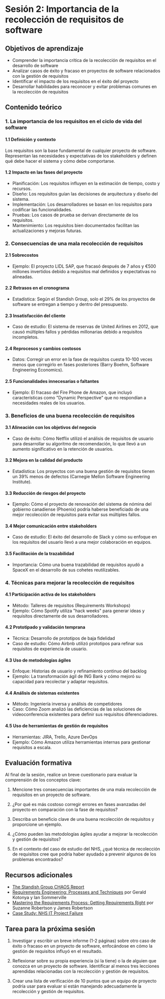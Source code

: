 # Sesión 2: Importancia de la recolección de requisitos de software

## Objetivos de aprendizaje
- Comprender la importancia crítica de la recolección de requisitos en el desarrollo de software
- Analizar casos de éxito y fracaso en proyectos de software relacionados con la gestión de requisitos
- Identificar el impacto de los requisitos en el éxito del proyecto
- Desarrollar habilidades para reconocer y evitar problemas comunes en la recolección de requisitos

## Contenido teórico

### 1. La importancia de los requisitos en el ciclo de vida del software

#### 1.1 Definición y contexto
Los requisitos son la base fundamental de cualquier proyecto de software. Representan las necesidades y expectativas de los stakeholders y definen qué debe hacer el sistema y cómo debe comportarse.

#### 1.2 Impacto en las fases del proyecto
- Planificación: Los requisitos influyen en la estimación de tiempo, costo y recursos.
- Diseño: Los requisitos guían las decisiones de arquitectura y diseño del sistema.
- Implementación: Los desarrolladores se basan en los requisitos para codificar las funcionalidades.
- Pruebas: Los casos de prueba se derivan directamente de los requisitos.
- Mantenimiento: Los requisitos bien documentados facilitan las actualizaciones y mejoras futuras.

### 2. Consecuencias de una mala recolección de requisitos

#### 2.1 Sobrecostos
- Ejemplo: El proyecto LIDL SAP, que fracasó después de 7 años y €500 millones invertidos debido a requisitos mal definidos y expectativas no alineadas.

#### 2.2 Retrasos en el cronograma
- Estadística: Según el Standish Group, solo el 29% de los proyectos de software se entregan a tiempo y dentro del presupuesto.

#### 2.3 Insatisfacción del cliente
- Caso de estudio: El sistema de reservas de United Airlines en 2012, que causó múltiples fallos y pérdidas millonarias debido a requisitos incompletos.

#### 2.4 Reprocesos y cambios costosos
- Datos: Corregir un error en la fase de requisitos cuesta 10-100 veces menos que corregirlo en fases posteriores (Barry Boehm, Software Engineering Economics).

#### 2.5 Funcionalidades innecesarias o faltantes
- Ejemplo: El fracaso del Fire Phone de Amazon, que incluyó características como "Dynamic Perspective" que no respondían a necesidades reales de los usuarios.

### 3. Beneficios de una buena recolección de requisitos

#### 3.1 Alineación con los objetivos del negocio
- Caso de éxito: Cómo Netflix utilizó el análisis de requisitos de usuario para desarrollar su algoritmo de recomendación, lo que llevó a un aumento significativo en la retención de usuarios.

#### 3.2 Mejora en la calidad del producto
- Estadística: Los proyectos con una buena gestión de requisitos tienen un 39% menos de defectos (Carnegie Mellon Software Engineering Institute).

#### 3.3 Reducción de riesgos del proyecto
- Ejemplo: Cómo el proyecto de renovación del sistema de nómina del gobierno canadiense (Phoenix) podría haberse beneficiado de una mejor recolección de requisitos para evitar sus múltiples fallos.

#### 3.4 Mejor comunicación entre stakeholders
- Caso de estudio: El éxito del desarrollo de Slack y cómo su enfoque en los requisitos del usuario llevó a una mejor colaboración en equipos.

#### 3.5 Facilitación de la trazabilidad
- Importancia: Cómo una buena trazabilidad de requisitos ayudó a SpaceX en el desarrollo de sus cohetes reutilizables.

### 4. Técnicas para mejorar la recolección de requisitos

#### 4.1 Participación activa de los stakeholders
- Método: Talleres de requisitos (Requirements Workshops)
- Ejemplo: Cómo Spotify utiliza "hack weeks" para generar ideas y requisitos directamente de sus desarrolladores.

#### 4.2 Prototipado y validación temprana
- Técnica: Desarrollo de prototipos de baja fidelidad
- Caso de estudio: Cómo Airbnb utilizó prototipos para refinar sus requisitos de experiencia de usuario.

#### 4.3 Uso de metodologías ágiles
- Enfoque: Historias de usuario y refinamiento continuo del backlog
- Ejemplo: La transformación ágil de ING Bank y cómo mejoró su capacidad para recolectar y adaptar requisitos.

#### 4.4 Análisis de sistemas existentes
- Método: Ingeniería inversa y análisis de competidores
- Caso: Cómo Zoom analizó las deficiencias de las soluciones de videoconferencia existentes para definir sus requisitos diferenciadores.

#### 4.5 Uso de herramientas de gestión de requisitos
- Herramientas: JIRA, Trello, Azure DevOps
- Ejemplo: Cómo Amazon utiliza herramientas internas para gestionar requisitos a escala.


## Evaluación formativa

Al final de la sesión, realice un breve cuestionario para evaluar la comprensión de los conceptos clave:

1. Mencione tres consecuencias importantes de una mala recolección de requisitos en un proyecto de software.

2. ¿Por qué es más costoso corregir errores en fases avanzadas del proyecto en comparación con la fase de requisitos?

3. Describa un beneficio clave de una buena recolección de requisitos y proporcione un ejemplo.

4. ¿Cómo pueden las metodologías ágiles ayudar a mejorar la recolección y gestión de requisitos?

5. En el contexto del caso de estudio del NHS, ¿qué técnica de recolección de requisitos cree que podría haber ayudado a prevenir algunos de los problemas encontrados?

## Recursos adicionales
- [The Standish Group CHAOS Report](https://www.standishgroup.com/sample_research_files/CHAOSReport2015-Final.pdf)
- [Requirements Engineering: Processes and Techniques](https://www.amazon.com/Requirements-Engineering-Processes-Techniques-Engineering/dp/0471972088) por Gerald Kotonya y Ian Sommerville
- [Mastering the Requirements Process: Getting Requirements Right](https://www.amazon.com/Mastering-Requirements-Process-Getting-Right/dp/0321815742) por Suzanne Robertson y James Robertson
- [Case Study: NHS IT Project Failure](https://www.projectsmart.co.uk/case-study-nhs-it-project-failure.php)

## Tarea para la próxima sesión
1. Investigar y escribir un breve informe (1-2 páginas) sobre otro caso de éxito o fracaso en un proyecto de software, enfocándose en cómo la gestión de requisitos influyó en el resultado.

2. Reflexionar sobre su propia experiencia (si la tiene) o la de alguien que conozca en un proyecto de software. Identificar al menos tres lecciones aprendidas relacionadas con la recolección y gestión de requisitos.

3. Crear una lista de verificación de 10 puntos que un equipo de proyecto podría usar para evaluar si están manejando adecuadamente la recolección y gestión de requisitos.